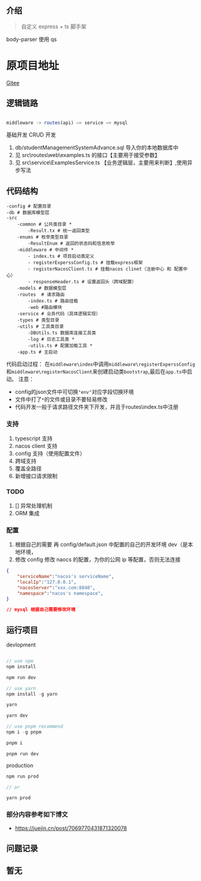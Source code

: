 ## 介绍

> 自定义 express + ts 脚手架

body-parser 使用
qs

# 原项目地址

[Gitee](https://gitee.com/CodingGorit/express-ts)

## 逻辑链路

```ts

middleware -> routes(api) —> service —> mysql

```

基础开发 CRUD 开发

1. db/studentManagementSystemAdvance.sql 导入你的本地数据库中
2. 见 src\routes\web\examples.ts 的接口【主要用于接受参数】
3. 见 src\service\ExamplesService.ts 【业务逻辑层，主要用来判断】,使用异步写法

## 代码结构

```
-config # 配置目录
-db # 数据库模型层
-src 
    -common # 公共类目录 *
        -Result.tx # 统一返回类型
    -enums # 枚举类型目录
        -ResultEnum # 返回的状态码和信息枚举
    -middleware # 中间件 *
        - index.ts # 项目启动类定义
        - registerExperssConfig.ts # 挂载express框架
        - registerNacosClient.ts # 挂载nacos clinet（注册中心 和 配置中心）
        - responseHeader.ts # 设置返回头（跨域配置）
    -models # 数据模型层
    -routes  # 请求路由
        -index.ts # 路由挂载
        -web #路由模块
    -service # 业务代码（具体逻辑实现）
    -types # 类型目录
    -utils # 工具类目录
        -DBUtils.ts 数据库连接工具类
        -log # 日志工具类 *
        -utils.ts # 配置加载工具 * 
    -app.ts # 主启动
```
代码启动过程：
在`middleware\index`中调用`middleware\registerExperssConfig`和`middleware\registerNacosClient`来创建启动类`bootstrap`,最后在`app.ts`中启动。
注意：

- config的json文件中可切换`"env"`对应字段切换环境
- 文件中打了`*`的文件或目录不要轻易修改
- 代码开发一般于请求路径文件夹下开发，并且于routes\index.ts中注册

### 支持

1. typescript 支持
2. nacos client 支持
3. config 支持（使用配置文件）
4. 跨域支持
5. 覆盖全路径
6. 新增接口请求限制

### TODO

1. [] 异常处理机制
2. ORM 集成

### 配置

1. 根据自己的需要 再 config/default.json 中配置的自己的开发环境 dev（是本地环境，
2. 修改 config 修改 naocs 的配置，为你的公网 ip 等配置，否则无法连接

```json
{
    "serviceName":"nacos's serviceName",
    "localIp":"127.0.0.1",
    "nacosServer":"xxx.com:8848",
    "namespace":"nacos's namespace",
}

// mysql 根据自己需要修改环境
```
## 运行项目

devlopment

```typescript

// use npm
npm install

npm run dev

// use yarn
npm install -g yarn

yarn

yarn dev

// use pnpm recommend
npm i -g pnpm

pnpm i

pnpm run dev
```

production

```typescript
npm run prod

// or

yarn prod
```

### 部分内容参考如下博文

- https://juejin.cn/post/7069770431871320078

## 问题记录

## 暂无